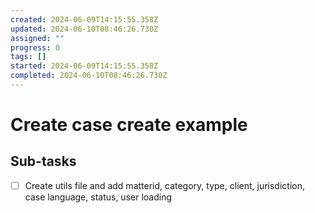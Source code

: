 ```yaml
---
created: 2024-06-09T14:15:55.358Z
updated: 2024-06-10T08:46:26.730Z
assigned: ""
progress: 0
tags: []
started: 2024-06-09T14:15:55.358Z
completed: 2024-06-10T08:46:26.730Z
---
```


# Create case create example

## Sub-tasks

- [ ] Create utils file and add matterid, category, type, client, jurisdiction, case language, status, user loading
